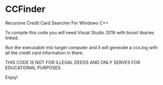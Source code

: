 # CCFinder
Recursive Credit Card Searcher For Windows C++

To compile this code you will need Visual Studio 2019 with boost libaries linked.

Run the executable into target computer and it will generate a ccs.log with all the credit card information in there.

THIS CODE IS NOT FOR ILLEGAL DEEDS AND ONLY SERVES FOR EDUCATIONAL PURPOSES.

Enjoy!
